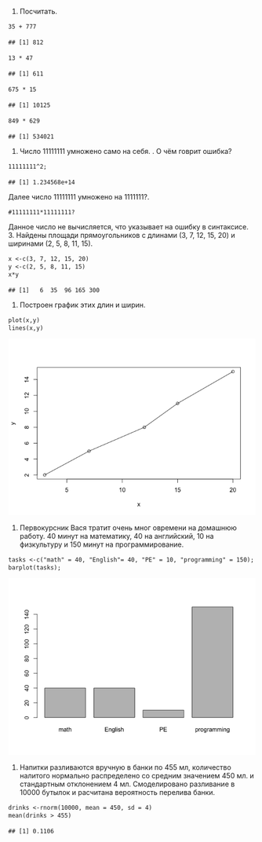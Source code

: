 1.  Посчитать.

<!-- -->

    35 + 777

    ## [1] 812

    13 * 47

    ## [1] 611

    675 * 15

    ## [1] 10125

    849 * 629

    ## [1] 534021

1.  Число 11111111 умножено само на себя. . О чём говрит ошибка?

<!-- -->

    11111111^2;

    ## [1] 1.234568e+14

Далее число 11111111 умножено на 1111111?.

    #11111111*11111111?

Данное число не вычисляется, что указывает на ошибку в синтаксисе. 3.
Найдены площади прямоугольников с длинами (3, 7, 12, 15, 20) и ширинами
(2, 5, 8, 11, 15).

    x <-c(3, 7, 12, 15, 20)
    y <-c(2, 5, 8, 11, 15)
    x*y

    ## [1]   6  35  96 165 300

1.  Построен график этих длин и ширин.

<!-- -->

    plot(x,y)
    lines(x,y)

![](R-intro1_classwork_Babikova_files/figure-markdown_strict/unnamed-chunk-5-1.png)

1.  Первокурсник Вася тратит очень мног овремени на домашнюю работу. 40
    минут на математику, 40 на английский, 10 на физкультуру и 150 минут
    на программирование.

<!-- -->

    tasks <-c("math" = 40, "English"= 40, "PE" = 10, "programming" = 150);
    barplot(tasks);

![](R-intro1_classwork_Babikova_files/figure-markdown_strict/unnamed-chunk-6-1.png)

1.  Напитки разливаются вручную в банки по 455 мл, количество налитого
    нормально распределено со средним значением 450 мл. и стандартным
    отклонением 4 мл. Смоделировано разливание в 10000 бутылок и
    расчитана вероятность перелива банки.

<!-- -->

    drinks <-rnorm(10000, mean = 450, sd = 4)
    mean(drinks > 455)

    ## [1] 0.1106
